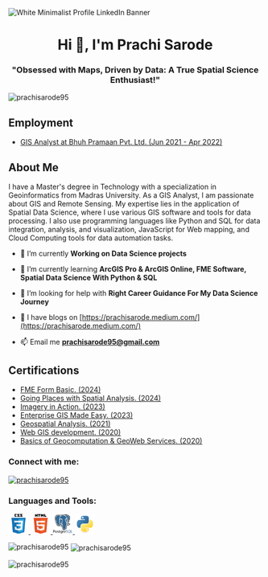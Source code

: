 ![White Minimalist Profile LinkedIn Banner](https://github.com/prachisarode95/prachisarode95/assets/60979131/a9e94a2c-5440-48eb-a219-81f8ff350361)

<h1 align="center">Hi 👋, I'm Prachi Sarode</h1>

<h3 align="center">"Obsessed with Maps, Driven by Data: A True Spatial Science Enthusiast!"</h3>

<p align="left"><img src="https://komarev.com/ghpvc/?username=prachisarode95&label=Profile%20views&color=0e75b6&style=flat" alt="prachisarode95" /></p>

## Employment
- [GIS Analyst at Bhuh Pramaan Pvt. Ltd. (Jun 2021 - Apr 2022)](https://www.bhuhpramaan.com/)

## About Me

I have a Master's degree in Technology with a specialization in Geoinformatics from Madras University. As a GIS Analyst, I am passionate about GIS and Remote Sensing. My expertise lies in the application of Spatial Data Science, where I use various GIS software and tools for data processing. I also use programming languages like Python and SQL for data integration, analysis, and visualization, JavaScript for Web mapping, and Cloud Computing tools for data automation tasks.

- 🔭 I’m currently **Working on Data Science projects**

- 🌱 I’m currently learning **ArcGIS Pro & ArcGIS Online, FME Software, Spatial Data Science With Python & SQL**

- 🤝 I’m looking for help with **Right Career Guidance For My Data Science Journey**

- 📝 I have blogs on [https://prachisarode.medium.com/](https://prachisarode.medium.com/)

- 📫 Email me **prachisarode95@gmail.com**

## Certifications
- [FME Form Basic. (2024)](https://verify.skilljar.com/c/5cvpk3nsgupu)
- [Going Places with Spatial Analysis. (2024)](https://www.esri.com/training/TrainingRecord/Certificate/prachisarode/64d73e7294a0e87b34be7d5d/-330)
- [Imagery in Action. (2023)](https://www.esri.com/training/TrainingRecord/Certificate/prachisarode/64d77d6894a0e87b34c114eb/-330)
- [Enterprise GIS Made Easy. (2023)](https://www.udemy.com/course/enterprise-gis-made-easy/)
- [Geospatial Analysis. (2021)](https://www.kaggle.com/learn/certification/prachisarode/geospatial-analysis)
- [Web GIS development. (2020)](https://www.udemy.com/certificate/UC-4daf6dfd-9162-48b7-bed1-c666a6db4978/)
- [Basics of Geocomputation & GeoWeb Services. (2020)](https://eclass.iirs.gov.in/offline-session)

<h3 align="left">Connect with me:</h3>
<p align="left">
<a href="https://linkedin.com/in/prachisarode95" target="blank"><img align="center" src="https://raw.githubusercontent.com/rahuldkjain/github-profile-readme-generator/master/src/images/icons/Social/linked-in-alt.svg" alt="prachisarode95" height="30" width="40" /></a>
</p>

<h3 align="left">Languages and Tools:</h3>
<p align="left"> 
  <a href="https://www.w3schools.com/css/" target="_blank" rel="noreferrer"> <img src="https://raw.githubusercontent.com/devicons/devicon/master/icons/css3/css3-original-wordmark.svg" alt="css3" width="40" height="40"/> </a> 
  <a href="https://www.w3.org/html/" target="_blank" rel="noreferrer"> <img src="https://raw.githubusercontent.com/devicons/devicon/master/icons/html5/html5-original-wordmark.svg" alt="html5" width="40" height="40"/> </a> 
  <a href="https://www.postgresql.org" target="_blank" rel="noreferrer"> <img src="https://raw.githubusercontent.com/devicons/devicon/master/icons/postgresql/postgresql-original-wordmark.svg" alt="postgresql" width="40" height="40"/> </a> 
  <a href="https://www.python.org" target="_blank" rel="noreferrer"> <img src="https://raw.githubusercontent.com/devicons/devicon/master/icons/python/python-original.svg" alt="python" width="40" height="40"/> </a> 
</p>

<p><img align="left" src="https://github-readme-stats.vercel.app/api/top-langs?username=prachisarode95&show_icons=true&locale=en&layout=compact" alt="prachisarode95" /></p>

<p>&nbsp;<img align="center" src="https://github-readme-stats.vercel.app/api?username=prachisarode95&show_icons=true&locale=en" alt="prachisarode95" /></p>

<p><img align="center" src="https://github-readme-streak-stats.herokuapp.com/?user=prachisarode95&" alt="prachisarode95" /></p>
